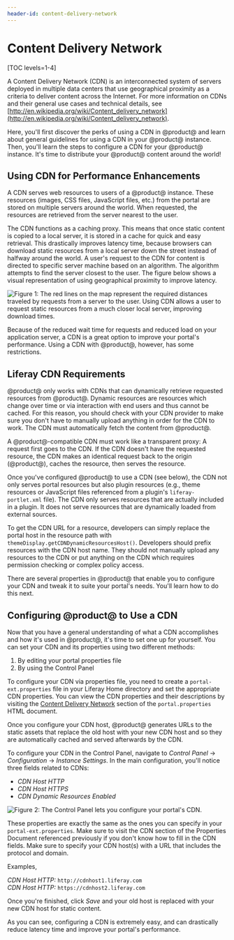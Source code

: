 ```yaml
---
header-id: content-delivery-network
---
```


# Content Delivery Network

[TOC levels=1-4]

A Content Delivery Network (CDN) is an interconnected system of servers
deployed in multiple data centers that use geographical proximity as a criteria
to deliver content across the Internet. For more information on CDNs and their
general use cases and technical details, see
[http://en.wikipedia.org/wiki/Content_delivery_network](http://en.wikipedia.org/wiki/Content_delivery_network).

Here, you'll first discover the perks of using a CDN in @product@ and learn about
general guidelines for using a CDN in your @product@ instance. Then,
you'll learn the steps to configure a CDN for your @product@ instance. It's time to
distribute your @product@ content around the world!

## Using CDN for Performance Enhancements

A CDN serves web resources to users of a @product@ instance. These
resources (images, CSS files, JavaScript files, etc.) from the portal are stored
on multiple servers around the world. When requested, the resources are
retrieved from the server nearest to the user.

The CDN functions as a caching proxy. This means that once static content is
copied to a local server, it is stored in a cache for quick and easy retrieval.
This drastically improves latency time, because browsers can download static
resources from a local server down the street instead of halfway around the
world. A user's request to the CDN for content is directed to specific server
machine based on an algorithm. The algorithm attempts to find the server
closest to the user. The figure below shows a visual representation of using
geographical proximity to improve latency.

![Figure 1: The red lines on the map represent the required distances traveled by requests from a server to the user. Using CDN allows a user to request static resources from a much closer local server, improving download times.](../../images/cdn-map.png)

Because of the reduced wait time for requests and reduced load on your
application server, a CDN is a great option to improve your portal's
performance. Using a CDN with @product@, however, has some restrictions.

## Liferay CDN Requirements

@product@ only works with CDNs that can dynamically retrieve requested resources
from @product@. Dynamic resources are resources which change over time or via
interaction with end users and thus cannot be cached. For this reason, you
should check with your CDN provider to make sure you don't have to manually
upload anything in order for the CDN to work. The CDN must automatically fetch
the content from @product@.

A @product@-compatible CDN must work like a transparent proxy: A request first
goes to the CDN. If the CDN doesn't have the requested resource, the CDN makes
an identical request back to the origin (@product@), caches the resource, then
serves the resource.

Once you've configured @product@ to use a CDN (see below), the CDN not only serves
portal resources but also plugin resources (e.g., theme resources or JavaScript
files referenced from a plugin's `liferay-portlet.xml` file). The CDN only
serves resources that are actually included in a plugin. It does not serve
resources that are dynamically loaded from external sources.

To get the CDN URL for a resource, developers can simply replace the portal host
in the resource path with `themeDisplay.getCDNDynamicResourcesHost()`.
Developers should prefix resources with the CDN host name. They should not
manually upload any resources to the CDN or put anything on the CDN which
requires permission checking or complex policy access.

There are several properties in @product@ that enable you to configure your CDN
and tweak it to suite your portal's needs. You'll learn how to do this next.

## Configuring @product@ to Use a CDN

Now that you have a general understanding of what a CDN accomplishes and how
it's used in @product@, it's time to set one up for yourself. You can set your CDN
and its properties using two different methods:

1. By editing your portal properties file
2. By using the Control Panel

To configure your CDN via properties file, you need to create a
`portal-ext.properties` file in your Liferay Home directory and set the
appropriate CDN properties. You can view the CDN properties and their
descriptions by visiting the [Content Delivery Network](@platform-ref@/7.0-latest/propertiesdoc/portal.properties.html#Content%20Delivery%20Network)
section of the `portal.properties` HTML document.

Once you configure your CDN host, @product@ generates URLs to the static assets
that replace the old host with your new CDN host and so they are automatically
cached and served afterwards by the CDN.

To configure your CDN in the Control Panel, navigate to *Control Panel* &rarr;
*Configuration* &rarr; *Instance Settings*. In the main configuration, you'll
notice three fields related to CDNs:

- *CDN Host HTTP*
- *CDN Host HTTPS*
- *CDN Dynamic Resources Enabled*

![Figure 2: The Control Panel lets you configure your portal's CDN.](../../images/cdn-control-panel.png)

These properties are exactly the same as the ones you can specify in your
`portal-ext.properties`. Make sure to visit the CDN section of the Properties
Document referenced previously if you don't know how to fill in the CDN fields.
Make sure to specify your CDN host(s) with a URL that includes the protocol and domain.

Examples,

*CDN Host HTTP:* `http://cdnhost1.liferay.com`  
*CDN Host HTTP:* `https://cdnhost2.liferay.com`

Once you're finished, click *Save* and your old host is replaced with your new
CDN host for static content.

As you can see, configuring a CDN is extremely easy, and can drastically reduce
latency time and improve your portal's performance.
